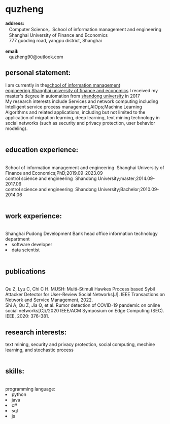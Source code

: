 <html>
	<head>
		<meta charset="utf-8">
        <link rel="stylesheet" type="text/css" href="css/style.css">
        <!--<link rel="shortcut icon" href="hku.png">-->
    </head>
    <body>
        <div>
            <div style="margin-left:0px">
		<br>
                <h1>quzheng</h1>          
                <b>address:</b>
                <br>&nbsp;&nbsp; Computer Science，School of information management and engineering
                <br>&nbsp;&nbsp; Shanghai University of Finance and Economics
                <br>&nbsp;&nbsp; 777 guoding road, yangpu district, Shanghai
                <br>
                <br><b>email:</b>
                <br>&nbsp;&nbsp; quzheng90@outlook.com
            </div>
		</div>
        <div style="display: inline-block;">
		<h2>personal statement:</h2>
		I am currently in the<a href="http://sime.shufe.edu.cn/" target="_blank">school of information management engineering</a>,<a href="http://www.shufe.edu.cn/" target="_blank">Shanghai university of finance and economics</a>.I received my master's degree in automation from <a href="http://www.sdu.edu.cn/" target="_blank">shandong university</a> in 2017<br>My research interests include Services and network computing including Intelligent service process management,AIOps;Machine Learning Algorithms and related applications, including but not limited to the application of migration learning, deep learning, text mining technology in social networks (such as security and privacy protection, user behavior modeling).
</div>
	</body>
</html>
<div>
	<br><h2>education experience:</h2>
	<br>School of information management and engineering&nbsp;&nbsp;Shanghai University of Finance and Economics;PhD;2019.09-2023.09
	<br>control science and engineering&nbsp;&nbsp;Shandong University;master;2014.09-2017.06
	<br>control science and engineering&nbsp;&nbsp;Shandong University;Bachelor;2010.09-2014.06
</div>
<div>
	<br><h2>work experience:</h2>
	<br>Shanghai Pudong Development Bank head office information technology department 
		<li>software developer
		<li>data scientist
</div>
<div>
	<br><h2>publications</h2>
	<br>Qu Z, Lyu C, Chi C H. MUSH: Multi-Stimuli Hawkes Process based Sybil Attacker Detector for User-Review Social Networks[J]. IEEE Transactions on Network and Service Management, 2022.
	<br>Shi A, Qu Z, Jia Q, et al. Rumor detection of COVID-19 pandemic on online social networks[C]//2020 IEEE/ACM Symposium on Edge Computing (SEC). IEEE, 2020: 376-381.
</div>
<div>
	<h2>research interests:</h2>
	text mining, security and privacy protection, social computing, mechine learning, and stochastic process
</div>
<br><h2>skills:</h2>
	<br>programming language:
		<li>python</li>
		<li>java</li>
		<li>c#</li>
		<li>sql</li>
		<li>js</li>
	<br>
</div>


